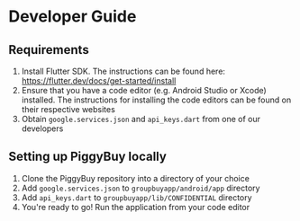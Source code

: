 # Developer Guide

## Requirements
1. Install Flutter SDK. The instructions can be found here: https://flutter.dev/docs/get-started/install
1. Ensure that you have a code editor (e.g. Android Studio or Xcode) installed. The instructions for installing the code editors can be found on their respective websites
1. Obtain `google.services.json` and `api_keys.dart` from one of our developers

## Setting up PiggyBuy locally
1. Clone the PiggyBuy repository into a directory of your choice
1. Add `google.services.json` to `groupbuyapp/android/app` directory
1. Add `api_keys.dart` to `groupbuyapp/lib/CONFIDENTIAL` directory
1. You're ready to go! Run the application from your code editor
